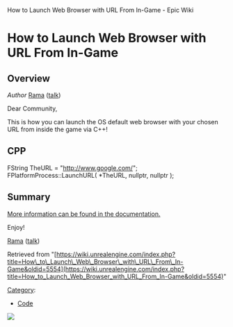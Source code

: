 How to Launch Web Browser with URL From In-Game - Epic Wiki                    

How to Launch Web Browser with URL From In-Game
===============================================

Overview
--------

_Author_ [Rama](/User:Rama "User:Rama") ([talk](/User_talk:Rama "User talk:Rama"))

Dear Community,

This is how you can launch the OS default web browser with your chosen URL from inside the game via C++!

CPP
---

FString TheURL \= "http://www.google.com/";
FPlatformProcess::LaunchURL( \*TheURL, nullptr, nullptr );

Summary
-------

[More information can be found in the documentation.](https://docs.unrealengine.com/latest/INT/API/Runtime/Core/GenericPlatform/FGenericPlatformProcess/LaunchURL/index.html)

Enjoy!

[Rama](/User:Rama "User:Rama") ([talk](/User_talk:Rama "User talk:Rama"))

Retrieved from "[https://wiki.unrealengine.com/index.php?title=How\_to\_Launch\_Web\_Browser\_with\_URL\_From\_In-Game&oldid=5554](https://wiki.unrealengine.com/index.php?title=How_to_Launch_Web_Browser_with_URL_From_In-Game&oldid=5554)"

[Category](/Special:Categories "Special:Categories"):

*   [Code](/Category:Code "Category:Code")

  ![](https://tracking.unrealengine.com/track.png)